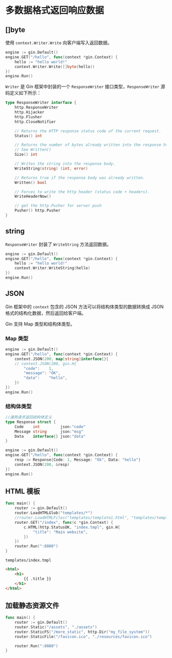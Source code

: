 # 多数据格式返回响应数据

## []byte

使用 `context.Writer.Write` 向客户端写入返回数据。

```go
engine := gin.Default()
engine.GET("/hello", func(context *gin.Context) {
    hello := "hello world!"
    context.Writer.Write([]byte(hello))
})
engine.Run()
```

`Writer` 是 Gin 框架中封装的一个 `ResponseWriter` 接口类型，`ResponseWriter` 源码定义如下所示：

```go
type ResponseWriter interface {
    http.ResponseWriter
    http.Hijacker
    http.Flusher
    http.CloseNotifier

    // Returns the HTTP response status code of the current request.
    Status() int

    // Returns the number of bytes already written into the response http body.
    // See Written()
    Size() int

    // Writes the string into the response body.
    WriteString(string) (int, error)

    // Returns true if the response body was already written.
    Written() bool

    // Forces to write the http header (status code + headers).
    WriteHeaderNow()

    // get the http.Pusher for server push
    Pusher() http.Pusher
}
```

## string

`ResponseWriter` 封装了 `WriteString` 方法返回数据。

```go
engine := gin.Default()
engine.GET("/hello", func(context *gin.Context) {
    hello := "hello world!"
    context.Writer.WriteString(hello)
})
engine.Run()
```

## JSON

Gin 框架中的 `context` 包含的 JSON 方法可以将结构体类型的数据转换成 JSON 格式的结构化数据，然后返回给客户端。

Gin 支持 Map 类型和结构体类型。

### Map 类型

```go
engine := gin.Default()
engine.GET("/hello", func(context *gin.Context) {
    context.JSON(200, map[string]interface{}{
    // context.JSON(200, gin.H{
        "code":    1,
        "message": "OK",
        "data":    "hello",
    })
})
engine.Run()
```

### 结构体类型

```go
//通用请求返回结构体定义
type Response struct {
    Code    int         json:"code"
    Message string      json:"msg"
    Data    interface{} json:"data"
}

engine := gin.Default()
engine.GET("/hello", func(context *gin.Context) {
    resp := Response{Code: 1, Message: "Ok", Data: "hello"}
    context.JSON(200, &resp)
})
engine.Run()
```

## HTML 模板

```go
func main() {
	router := gin.Default()
	router.LoadHTMLGlob("templates/*")
	//router.LoadHTMLFiles("templates/template1.html", "templates/template2.html")
	router.GET("/index", func(c *gin.Context) {
		c.HTML(http.StatusOK, "index.tmpl", gin.H{
			"title": "Main website",
		})
	})
	router.Run(":8080")
}
```

`templates/index.tmpl`

```html
<html>
	<h1>
		{{ .title }}
	</h1>
</html>
```

## 加载静态资源文件

```go
func main() {
	router := gin.Default()
	router.Static("/assets", "./assets")
	router.StaticFS("/more_static", http.Dir("my_file_system"))
	router.StaticFile("/favicon.ico", "./resources/favicon.ico")

	router.Run(":8080")
}
```
